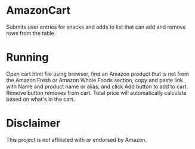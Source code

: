 # AmazonCart
Submits user entries for snacks and adds to list that can add and remove rows from the table.

# Running
Open cart.html file using browser, find an Amazon product that is not from the Amazon Fresh or Amazon Whole Foods section, copy and paste link with Name and product name or alias, and click Add button to add to cart. Remove button removes from cart. Total price will automatically calculate based on what's in the cart.

# Disclaimer
This project is not affiliated with or endorsed by Amazon.
